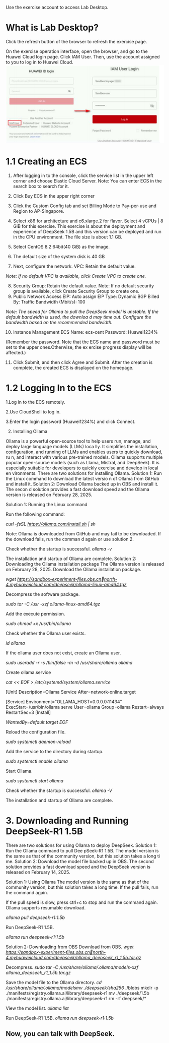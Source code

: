 Use the exercise account to access Lab Desktop.

# What is Lab Desktop?
Click the refresh button of the browser to refresh the exercise page.

On the exercise operation interface, open the browser, and go to the Huawei Cloud login page. Click IAM User. 
Then, use the account assigned to you to log in to Huawei Cloud.
![Huawei_login_Screen_Shot](images/logn_sandboxuser.png)


# 1.1 Creating an ECS


1. After logging in to the console, click the service list in the upper left corner and choose Elastic Cloud Server.
Note: You can enter ECS in the search box to search for it.

2. Click Buy ECS in the upper right corner

 3. Click the Custom Config tab and set Billing Mode to Pay-per-use and Region to AP-Singapore.
      
4. Select x86 for architecture and c6.xlarge.2 for flavor.
Select 4 vCPUs | 8 GiB for this exercise. This exercise is about the deployment and experience of DeepSeek 1.5B 
and this version can be deployed and run in the CPU environment. The file size is about 1.1 GB.

5. Select CentOS 8.2 64bit(40 GiB) as the image.
   
6. The default size of the system disk is 40 GB
   
7.  Next, configure the network.
VPC: Retain the default value.

*Note: If no default VPC is available, click Create VPC to create one.*

8. Security Group: Retain the default value.
Note: If no default security group is available, click Create Security Group to create one.
9. Public Network Access
EIP: Auto assign
EIP Type: Dynamic BGP
Billed By: Traffic
Bandwidth (Mbit/s): 100

*Note: The speed for Ollama to pull the DeepSeek model is unstable. If the default bandwidth is used, the downloa
d may time out. Configure the bandwidth based on the recommended bandwidth.*

10. Instance Management
ECS Name: ecs-cent
Password: Huawei1234%

(Remember the password. Note that the ECS name and password must be set to the upper ones.Otherwise, the ex
ercise progress display will be affected.)

11. Click Submit, and then click Agree and Submit.
After the creation is complete, the created ECS is displayed on the homepage.

# 1.2 Logging In to the ECS

1.Log in to the ECS remotely.

2.Use CloudShell to log in.

3.Enter the login password (Huawei1234%) and click Connect.

2. Installing Ollama

Ollama is a powerful open-source tool to help users run, manage, and deploy large language models (LLMs) loca
lly. It simplifies the installation, configuration, and running of LLMs and enables users to quickly download, ru
n, and interact with various pre-trained models. Ollama supports multiple popular open-source models (such as 
Llama, Mistral, and DeepSeek). It is especially suitable for developers to quickly exercise and develop in local en
vironments.
There are two solutions for installing Ollama. Solution 1: Run the Linux command to download the latest versio
n of Ollama from GitHub and install it. Solution 2: Download Ollama backed up in OBS and install it. The secon
d solution provides a fast download speed and the Ollama version is released on February 28, 2025.

Solution 1: Running the Linux command

Run the following command:

 *curl -fsSL https://ollama.com/install.sh | sh*
 
Note: Ollama is downloaded from GitHub and may fail to be downloaded. If the download fails, run the comman
d again or use solution 2.

Check whether the startup is successful.
 *ollama -v*
 
The installation and startup of Ollama are complete.
Solution 2: Downloading the Ollama installation package
The Ollama version is released on February 28, 2025.
Download the Ollama installation package.

 *wget https://sandbox-experiment-files.obs.cnnorth-4.myhuaweicloud.com/deepseek/ollama-linux-amd64.tgz*

 Decompress the software package.
 
 *sudo tar -C /usr -xzf ollama-linux-amd64.tgz*
 
Add the execute permission.

 *sudo chmod +x /usr/bin/ollama*
 
Check whether the Ollama user exists.

 *id ollama*
 
If the ollama user does not exist, create an Ollama user.
 
 *sudo useradd -r -s /bin/false -m -d
/usr/share/ollama ollama*
 
Create ollama.service

 *cat << EOF > /etc/systemd/system/ollama.service*
 
[Unit]
Description=Ollama Service
After=network-online.target

[Service]
Environment="OLLAMA_HOST=0.0.0.0:11434"
ExecStart=/usr/bin/ollama serve
User=ollama
Group=ollama
Restart=always
RestartSec=3
[Install]

*WantedBy=default.target EOF*
 
Reload the configuration file.

 *sudo systemctl daemon-reload*
 
Add the service to the directory during startup.

 *sudo systemctl enable ollama*
 
Start Ollama.

 *sudo systemctl start ollama*
 
Check whether the startup is successful.
 *ollama -V*

 The installation and startup of Ollama are complete.
 
# 3. Downloading and Running DeepSeek-R1 1.5B

There are two solutions for using Ollama to deploy DeepSeek. Solution 1: Run the Ollama command to pull Dee
pSeek-R1 1.5B. The model version is the same as that of the community version, but this solution takes a long ti
me. Solution 2: Download the model file backed up in OBS. The second solution provides a fast download speed 
and the DeepSeek version is released on February 14, 2025.

Solution 1: Using Ollama
The model version is the same as that of the community version, but this solution takes a long time.
If the pull fails, run the command again.

If the pull speed is slow, press ctrl+c to stop and run the command again. Ollama supports resumable download.

 *ollama pull deepseek-r1:1.5b*
 
Run DeepSeek-R1 1.5B.

 *ollama run deepseek-r1:1.5b*

Solution 2: Downloading from OBS
Download from OBS.
 *wget https://sandbox-experiment-files.obs.cnnorth-4.myhuaweicloud.com/deepseek/ollama_deepseek_r1_1.5b.tar.gz*
 
Decompress.
 *sudo tar -C /usr/share/ollama/.ollama/models-xzf ollama_deepseek_r1_1.5b.tar.gz*
 
Save the model file to the Ollama directory.
 *cd /usr/share/ollama/.ollama/modelsmv ./deepseek/sha256* ./blobs
mkdir -p ./manifests/registry.ollama.ai/library/deepseek-r1
mv ./deepseek/1.5b ./manifests/registry.ollama.ai/library/deepseek-r1
rm -rf deepseek/*
 
View the model list.
 *ollama list*
 
Run DeepSeek-R1 1.5B.
 *ollama run deepseek-r1:1.5b*
 
Now, you can talk with DeepSeek.
----



